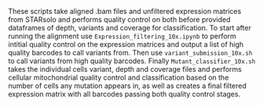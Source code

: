These scripts take aligned .bam files and unfiltered expression matrices from STARsolo and performs quality control on both before provided dataframes of depth, variants and coverage for classification.
To start after running the alignment use `Expression_filtering_10x.ipynb` to perform intitial quality control on the expression matrices and output a list of high quality barcodes to call variants from.
Then use `variant_submission_10x.sh` to call variants from high quality barcodes.
Finally `Mutant_classifier_10x.sh` takes the individual cells variant, depth and coverage files and performs cellular mitochondrial quality control and classification based on the number of cells any mutation appears in, as well as creates a final filtered expression matrix with all barcodes passing both quality control stages.
